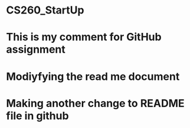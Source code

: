 # CS260_StartUp
# This is my comment for GitHub assignment
# Modiyfying the read me document
# Making another change to README file in github
